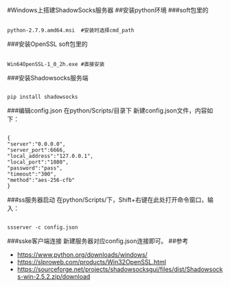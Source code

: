 #Windows上搭建ShadowSocks服务器
##安装python环境
###soft包里的
```

python-2.7.9.amd64.msi  #安装时选择cmd_path
```

###安装OpenSSL
soft包里的
```

Win64OpenSSL-1_0_2h.exe #直接安装
```

###安装Shadowsocks服务端
```

pip install shadowsocks
```

###编辑config.json
在python/Scripts/目录下 新建config.json文件，内容如下：
```

{
"server":"0.0.0.0",
"server_port":6666,
"local_address":"127.0.0.1",
"local_port":"1080",
"password":"pass",
"timeout":"300",
"method":"aes-256-cfb"
}
```

###ss服务器启动
在python/Scripts/下，Shift+右键在此处打开命令窗口，输入：
```

ssserver -c config.json
```

###sske客户端连接
新建服务器对应config.json连接即可。
##参考
* https://www.python.org/downloads/windows/
* https://slproweb.com/products/Win32OpenSSL.html
* https://sourceforge.net/projects/shadowsocksgui/files/dist/Shadowsocks-win-2.5.2.zip/download